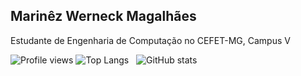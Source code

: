 ## Marinêz Werneck Magalhães

<div align="justify">
  <p>Estudante de Engenharia de Computação no CEFET-MG, Campus V<p>
</div
  
![Profile views](https://gpvc.arturio.dev/MiliWerneck) 
![Top Langs](https://github-readme-stats.vercel.app/api/top-langs/?username=MiliWerneck) &nbsp; 
![GitHub stats](https://github-readme-stats.vercel.app/api?username=MiliWerneck&show_icons=true&count_private=true) 



<!--
**MiliWerneck/MiliWerneck** is a ✨ _special_ ✨ repository because its `README.md` (this file) appears on your GitHub profile.

Here are some ideas to get you started:

- 🔭 I’m currently working on ...
- 🌱 I’m currently learning ...
- 👯 I’m looking to collaborate on ...
- 🤔 I’m looking for help with ...
- 💬 Ask me about ...
- 📫 How to reach me: ...
- 😄 Pronouns: ...
- ⚡ Fun fact: ...
-->
